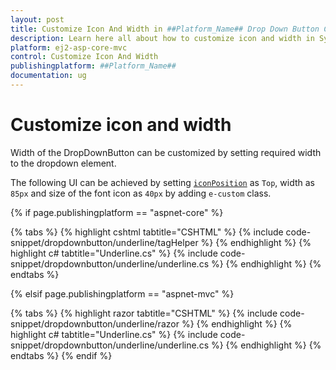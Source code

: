 ```yaml
---
layout: post
title: Customize Icon And Width in ##Platform_Name## Drop Down Button Component
description: Learn here all about how to customize icon and width in Syncfusion ##Platform_Name## Drop Down Button component of Syncfusion Essential JS 2 and more.
platform: ej2-asp-core-mvc
control: Customize Icon And Width
publishingplatform: ##Platform_Name##
documentation: ug
---
```



# Customize icon and width

Width of the DropDownButton can be customized by setting required width to the dropdown element.

The following UI can be achieved by setting [`iconPosition`](https://help.syncfusion.com/cr/aspnetcore-js2/Syncfusion.EJ2.SplitButtons.DropDownButton.html#Syncfusion_EJ2_SplitButtons_DropDownButton_IconPosition) as `Top`, width as `85px` and size of the font icon as `40px` by adding `e-custom` class.

{% if page.publishingplatform == "aspnet-core" %}

{% tabs %}
{% highlight cshtml tabtitle="CSHTML" %}
{% include code-snippet/dropdownbutton/underline/tagHelper %}
{% endhighlight %}
{% highlight c# tabtitle="Underline.cs" %}
{% include code-snippet/dropdownbutton/underline/underline.cs %}
{% endhighlight %}
{% endtabs %}

{% elsif page.publishingplatform == "aspnet-mvc" %}

{% tabs %}
{% highlight razor tabtitle="CSHTML" %}
{% include code-snippet/dropdownbutton/underline/razor %}
{% endhighlight %}
{% highlight c# tabtitle="Underline.cs" %}
{% include code-snippet/dropdownbutton/underline/underline.cs %}
{% endhighlight %}
{% endtabs %}
{% endif %}

